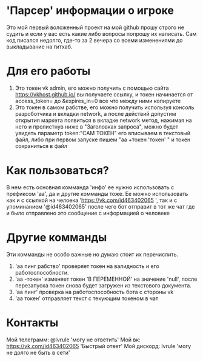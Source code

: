 ﻿# 'Парсер' информации о игроке
 Это мой первый воложенный проект на мой github прошу строго не судить и если у вас есть какие либо вопросы попрошу их написать. Сам код писался недолго, где-то за 2 вечера со всеми изменениями до выкладывание на гитхаб.

# Для его работы
1. Это токен vk admin, его можно получить с помощью сайта https://vkhost.github.io/ вы получаете ссылку, и токен начинается от access_token= до &expires_in=0 все что между ними копируете
2. Это токен в самом рабстве, его можно получить используя консоль разроботчика и вкладки network, а после действий допустим открытия маркета появиться в вкладке network метод, нажимая на него и пролистнув ниже в "Заголовках запроса", можно будет увидеть параметр token:"САМ ТОКЕН" его вписываем в текстовый файл, либо при первом запуске пишем "аа +токен 'токен' " и токен сохраниться в файл

# Как пользоваться?
В нем есть основная комманда 'инфо' ее нужно использовать с префиксом 'aa', да и другие комманды тоже. Ее можно использовать как и с ссылкой на челоека 'https://vk.com/id463402065 ', так и с упоминанием '@id463402065' после чего бот отправит в тот же чат где и было отправлено это сообщение с информацией о человеке

# Другие комманды
Эти комманды не особо важные но думаю стоит их перечислить.
1. 'аа пинг рабство' проверяет токен на валидность и его работоспособности.
2. 'аа -токен' изменяет токен 'В ПЕРЕМЕННОЙ' на значение 'null', после перезапуска токен снова будет загружен из текстового документа.
3. 'аа пинг' проверка на работоспособность бота с стороны vk
4. 'аа токен' отправляет текст с текующим токеном в чат

# Контакты 
Мой телеграмм: @lvrule 'могу не ответить'
Мой вк: https://vk.com/id463402065  'Быстрый ответ'
Мой дискорд: lvrule 'могу не долго не быть в сети'
